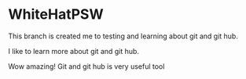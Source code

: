 # WhiteHatPSW
This branch is created me to testing and learning about git and git hub.

I like to learn more about git and git hub.

Wow amazing! Git and git hub is very useful tool